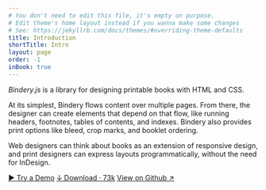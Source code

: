 ```yaml
---
# You don't need to edit this file, it's empty on purpose.
# Edit theme's home layout instead if you wanna make some changes
# See: https://jekyllrb.com/docs/themes/#overriding-theme-defaults
title: Introduction
shortTitle: Intro
layout: page
order: -1
inBook: true
---
```


<!-- # Print your website as a book -->
<!-- #  Design printable books with Bindery.js -->
<!-- # Design printable books with <span class="sc">html</span> and <span class="sc">css</span> -->


*Bindery.js* is a library for designing printable books with HTML and CSS.

At its simplest, Bindery flows content over multiple pages. From there, the designer can create elements that depend on that flow, like running headers, footnotes, tables of contents, and indexes. Bindery also provides print options like bleed, crop marks, and booklet ordering.

Web designers can think about books as an extension of responsive design, and print designers can express layouts programmatically, without the need for InDesign.

<!-- - [View on Github](https://github.com/evnbr/bindery)  · ☆ <span id="stars">–</span> -->
<!-- - <a href="https://raw.githubusercontent.com/evnbr/bindery/master/dist/bindery.min.js" download>Download bindery.min.js</a> · 88k -->

<div class="home-btns">
<a class="btn" href="/bindery/book">▶️ Try a Demo</a>
<a class='btn' href="https://raw.githubusercontent.com/evnbr/bindery/master/dist/bindery.min.js" download>↓ Download · 73k</a>
<a class="btn" href="https://github.com/evnbr/bindery">View on Github ↗</a>

  <!-- <a class="btn" href="/bindery/intro">Get Started →</a> -->
</div>

<script> setStars(); </script>
